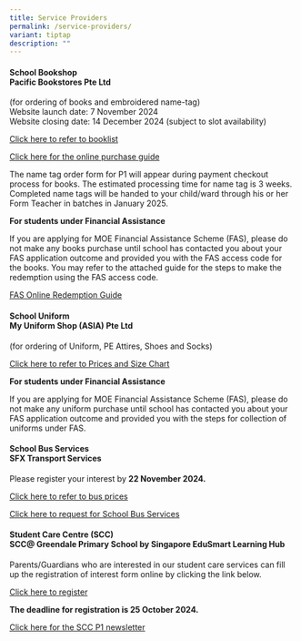 ```yaml
---
title: Service Providers
permalink: /service-providers/
variant: tiptap
description: ""
---
```

<h4><strong>School Bookshop </strong><br><strong>Pacific Bookstores Pte Ltd</strong></h4>
<p>(for ordering of books and embroidered name-tag)
<br>Website launch date: 7 November 2024
<br>Website closing date: 14 December 2024 (subject to slot availability)</p>
<p><a href="/files/P1 Orientation 2025/GDPS_P1_Booklist_2025.pdf" rel="noopener nofollow" target="_blank">Click here to refer to booklist</a>
</p>
<p><a href="/files/P1 Orientation 2025/GDPS_online_purchase_guide.pdf" rel="noopener nofollow" target="_blank">Click here for the online purchase guide</a>
</p>
<p>The name tag order form for P1 will appear during payment checkout process
for books. The estimated processing time for name tag is 3 weeks. Completed
name tags will be handed to your child/ward through his or her Form Teacher
in batches in January 2025.</p>
<p><strong>For students under Financial Assistance</strong>
</p>
<p>If you are applying for MOE Financial Assistance Scheme (FAS), please
do not make any books purchase until school has contacted you about your
FAS application outcome and provided you with the FAS access code for the
books. You may refer to the attached guide for the steps to make the redemption
using the FAS access code.</p>
<p><a href="/files/P1 Orientation 2025/fas online redemption guide 2024.pdf" rel="noopener nofollow" target="_blank">FAS Online Redemption Guide</a>
</p>
<h4><strong>School Uniform </strong><br><strong>My Uniform Shop (ASIA) Pte Ltd</strong></h4>
<p>(for ordering of Uniform, PE Attires, Shoes and Socks)</p>
<p><a href="/files/P1 Orientation 2025/My_Uniform_Shop_Asia_Pte_Ltd.pdf" rel="noopener nofollow" target="_blank">Click here to refer to Prices and Size Chart</a>
</p>
<p><strong>For students under Financial Assistance</strong>
</p>
<p>If you are applying for MOE Financial Assistance Scheme (FAS), please
do not make any uniform purchase until school has contacted you about your
FAS application outcome and provided you with the steps for collection
of uniforms under FAS.</p>
<h4><strong>School Bus Services</strong><br><strong>SFX Transport Services</strong></h4>
<p>Please register your interest by <strong>22 November 2024.</strong>
</p>
<p><a href="/files/P1 Orientation 2025/School_bus_prices_2025.pdf" rel="noopener nofollow" target="_blank">Click here to refer to bus prices</a>
</p>
<p><a href="/files/P1 Orientation 2025/Request_for_school_bus_services_2025.pdf" rel="noopener nofollow" target="_blank">Click here to request for School Bus Services</a>
</p>
<h4><strong>Student Care Centre (SCC)</strong><br><strong>SCC@ Greendale Primary School by Singapore EduSmart Learning Hub</strong></h4>
<p>Parents/Guardians who are interested in our student care services can
fill up the registration of interest form online by clicking the link below.</p>
<p><a href="https://zfrmz.com/4tROeqxljIQiTn9vVcaT" rel="noopener nofollow" target="_blank">Click here to register</a>
</p>
<p><strong>The deadline for registration is 25 October 2024.</strong>
</p>
<p><a href="/files/P1 Orientation 2025/SCC_P1_newsletter_2025.pdf" rel="noopener nofollow" target="_blank">Click here for the SCC P1 newsletter</a>
</p>
<p></p>
<p></p>
<p></p>